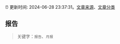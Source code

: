 :alarm_clock: 更新时间: 2024-06-28 23:37:31。[文章来源](/README.md)、[文章分类](/TAGS.md)

## 报告


> 关键字：`报告`、`月报`



